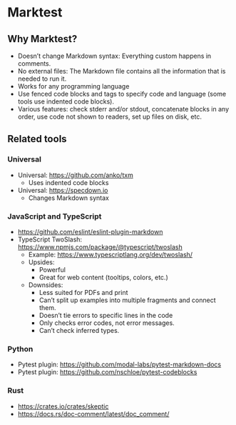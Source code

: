 # Marktest

## Why Marktest?

* Doesn’t change Markdown syntax: Everything custom happens in comments.
* No external files: The Markdown file contains all the information that is needed to run it.
* Works for any programming language
* Use fenced code blocks and tags to specify code and language (some tools use indented code blocks).
* Various features: check stderr and/or stdout, concatenate blocks in any order, use code not shown to readers, set up files on disk, etc.

## Related tools

### Universal

* Universal: https://github.com/anko/txm
  * Uses indented code blocks
* Universal: https://specdown.io
  * Changes Markdown syntax

### JavaScript and TypeScript

* https://github.com/eslint/eslint-plugin-markdown
* TypeScript TwoSlash: https://www.npmjs.com/package/@typescript/twoslash
  * Example: https://www.typescriptlang.org/dev/twoslash/
  * Upsides:
    * Powerful
    * Great for web content (tooltips, colors, etc.)
  * Downsides:
    * Less suited for PDFs and print
    * Can’t split up examples into multiple fragments and connect them.
    * Doesn’t tie errors to specific lines in the code
    * Only checks error codes, not error messages.
    * Can’t check inferred types.

### Python

* Pytest plugin: https://github.com/modal-labs/pytest-markdown-docs
* Pytest plugin: https://github.com/nschloe/pytest-codeblocks

### Rust

* https://crates.io/crates/skeptic
* https://docs.rs/doc-comment/latest/doc_comment/
